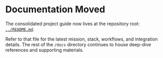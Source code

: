 # Documentation Moved

The consolidated project guide now lives at the repository root: [`../README.md`](../README.md).

Refer to that file for the latest mission, stack, workflows, and integration details. The rest of the `/docs` directory continues to house deep-dive references and supporting materials.
